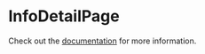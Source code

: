 # InfoDetailPage

Check out the [documentation](https://docs.commercetools.com/custom-applications/api-reference/commercetools-frontend-application-components#infodetailpage) for more information.
